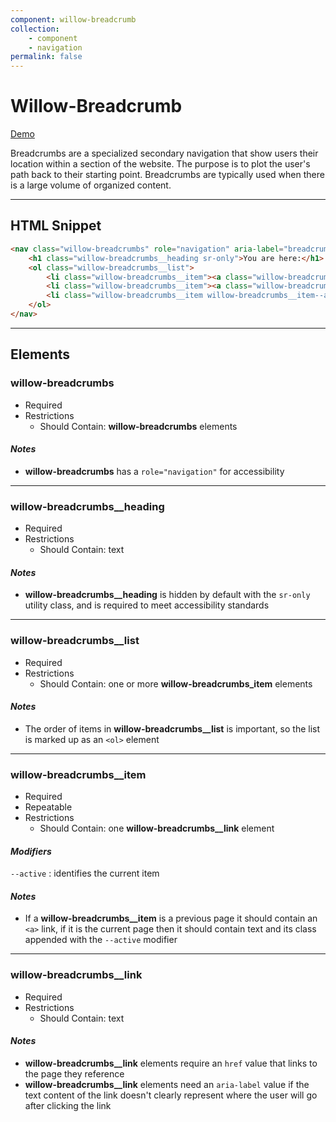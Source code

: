 ```yaml
---
component: willow-breadcrumb
collection: 
    - component
    - navigation
permalink: false
---
```

# **Willow-Breadcrumb**

[Demo](http://codepen.io/team/UnumUX/pen/aJpbyK)

Breadcrumbs are a specialized secondary navigation that show users their location within a section of the website. The purpose is to plot the user's path back to their starting point. Breadcrumbs are typically used when there is a large volume of organized content.

---

## HTML Snippet

```html
<nav class="willow-breadcrumbs" role="navigation" aria-label="breadcrumb">
    <h1 class="willow-breadcrumbs__heading sr-only">You are here:</h1>
    <ol class="willow-breadcrumbs__list">
        <li class="willow-breadcrumbs__item"><a class="willow-breadcrumbs__link" href="" aria-label="">Nav Item 1</a></li>
        <li class="willow-breadcrumbs__item"><a class="willow-breadcrumbs__link" href="" aria-label="">Nav Item 2</a></li>
        <li class="willow-breadcrumbs__item willow-breadcrumbs__item--active">Current Item</li>
    </ol>
</nav>
```

---

## Elements

### willow-breadcrumbs

- Required
- Restrictions
  - Should Contain: **willow-breadcrumbs** elements

#### _Notes_

- **willow-breadcrumbs** has a `role="navigation"` for accessibility

---

### willow-breadcrumbs__heading

- Required
- Restrictions
  - Should Contain: text

#### _Notes_

- **willow-breadcrumbs__heading** is hidden by default with the `sr-only` utility class, and is required to meet accessibility standards

---

### willow-breadcrumbs__list

- Required
- Restrictions
  - Should Contain: one or more **willow-breadcrumbs_item** elements

#### _Notes_

- The order of items in **willow-breadcrumbs__list** is important, so the list is marked up as an `<ol>` element

---

### willow-breadcrumbs__item

- Required
- Repeatable
- Restrictions
  - Should Contain: one **willow-breadcrumbs__link** element

#### _Modifiers_

`--active` : identifies the current item

#### _Notes_

- If a **willow-breadcrumbs__item** is a previous page it should contain an `<a>` link, if it is the current page then it should contain text and its class appended with the `--active` modifier

---

### willow-breadcrumbs__link

- Required
- Restrictions
  - Should Contain: text

#### _Notes_

- **willow-breadcrumbs__link** elements require an `href` value that links to the page they reference
- **willow-breadcrumbs__link** elements need an `aria-label` value if the text content of the link doesn't clearly represent where the user will go after clicking the link